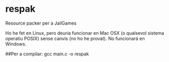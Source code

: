 # respak
Resource packer per a JailGames

Ho he fet en Linux, pero deuria funcionar en Mac OSX (o qualsevol sistema operatiu POSIX) sense canvis (no ho he provat).
No funcionará en Windows.

##Per a compilar:
gcc main.c -o respak
